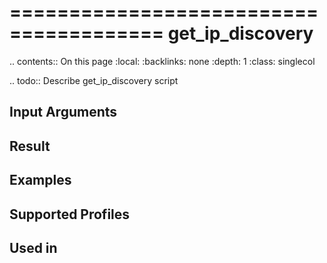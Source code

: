 

=======================================
get_ip_discovery
=======================================

.. contents:: On this page
    :local:
    :backlinks: none
    :depth: 1
    :class: singlecol

.. todo::
    Describe get_ip_discovery script

Input Arguments
---------------

Result
------

Examples
--------

Supported Profiles
------------------

Used in
-------
